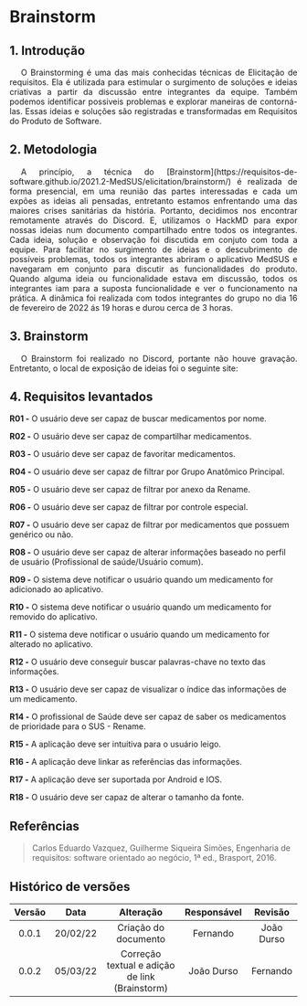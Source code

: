# Brainstorm

## 1. Introdução

<p style="text-indent: 20px; text-align: justify">
O Brainstorming é uma das mais conhecidas técnicas de Elicitação de requisitos. Ela é utilizada para estimular o surgimento de soluções e ideias criativas a partir da discussão entre integrantes da equipe. Também podemos identificar possiveis problemas e explorar maneiras de contorná-las. Essas ideias e soluções são registradas e transformadas em Requisitos do Produto de Software.
</p>

## 2. Metodologia

<p style="text-indent: 20px; text-align: justify">
A princípio, a técnica do [Brainstorm](https://requisitos-de-software.github.io/2021.2-MedSUS/elicitation/brainstorm/) é realizada de forma presencial, em uma reunião das partes interessadas e cada um expões as ideias ali pensadas, entretanto estamos enfrentando uma das maiores crises sanitárias da história. Portanto, decidimos nos
encontrar remotamente através do Discord. E, utilizamos o HackMD para expor nossas ideias num documento compartilhado entre todos os integrantes. Cada ideia, solução e observação foi discutida em conjuto com toda a equipe. Para facilitar no surgimento de ideias e o descubrimento de possíveis problemas, todos os integrantes abriram o aplicativo MedSUS e navegaram em conjunto para discutir
as funcionalidades do produto. Quando alguma ideia ou funcionalidade estava em discussão, todos os integrantes iam para a suposta funcionalidade e ver o funcionamento na prática. A dinâmica foi realizada com todos integrantes do grupo no dia 16 de fevereiro de 2022 ás 19 horas e durou cerca de 3 horas.
</p>

## 3. Brainstorm

<p style="text-indent: 20px; text-align: justify">
O Brainstorm foi realizado no Discord, portante não houve gravação. Entretanto, o local de exposição de ideias foi o seguinte site: <https://hackmd.io/7xaHVZveSeSWm72m7gSJ4A>

</p>

## 4. Requisitos levantados

<p style="text-indent: 20px; text-align: justify">

**R01 -** O usuário deve ser capaz de buscar medicamentos por nome.</p>
**R02 -** O usuário deve ser capaz de compartilhar medicamentos.</p>
**R03 -** O usuário deve ser capaz de favoritar medicamentos.</p>
**R04 -** O usuário deve ser capaz de filtrar por Grupo Anatômico Principal.</p>
**R05 -** O usuário deve ser capaz de filtrar por anexo da Rename.</p>
**R06 -** O usuário deve ser capaz de filtrar por controle especial.</p>
**R07 -** O usuário deve ser capaz de filtrar por medicamentos que possuem genérico ou não.</p>
**R08 -** O usuário deve ser capaz de alterar informações baseado no perfil de usuário (Profissional de saúde/Usuário comum).</p>
**R09 -** O sistema deve notificar o usuário quando um medicamento for adicionado ao aplicativo.</p>
**R10 -** O sistema deve notificar o usuário quando um medicamento for removido do aplicativo.</p>
**R11 -** O sistema deve notificar o usuário quando um medicamento for alterado no aplicativo.</p>
**R12 -** O usuário deve conseguir buscar palavras-chave no texto das informações.</p>
**R13 -** O usuário deve ser capaz de visualizar o índice das informações de um medicamento.</p>
**R14 -** O profissional de Saúde deve ser capaz de saber os medicamentos de prioridade para o SUS - Rename.</p>
**R15 -** A aplicação deve ser intuitiva para o usuário leigo.</p>
**R16 -** A aplicação deve linkar as referências das informações.</p>
**R17 -** A aplicação deve ser suportada por Android e IOS.</p>
**R18 -** O usuário deve ser capaz de alterar o tamanho da fonte.</p>

</p>

## Referências

> Carlos Eduardo Vazquez, Guilherme Siqueira Simões, Engenharia de requisitos: software orientado ao negócio, 1ª ed., Brasport, 2016.

## Histórico de versões

| Versão |   Data   |                   Alteração                    | Responsável |  Revisão   |
| :----: | :------: | :--------------------------------------------: | :---------: | :--------: |
| 0.0.1  | 20/02/22 |              Criação do documento              |  Fernando   | João Durso |
| 0.0.2  | 05/03/22 | Correção textual e adição de link (Brainstorm) | João Durso  |  Fernando  |
